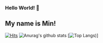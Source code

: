 ### Hello World! 👋
## My name is Min!  

[![Hits](https://hits.seeyoufarm.com/api/count/incr/badge.svg?url=https%3A%2F%2Fgithub.com%2FResearch-Mini&count_bg=%2379C83D&title_bg=%23555555&icon=&icon_color=%23E7E7E7&title=hits&edge_flat=false)](https://hits.seeyoufarm.com)
![Anurag's github stats](https://github-readme-stats.vercel.app/api?username=Research-Mini&show_icons=true&count_private=true&theme=gruvbox&repo=github-readme-stats)
[![Top Langs](https://github-readme-stats.vercel.app/api/top-langs/?username=Research-Mini&hide=ShaderLab,ASP.NET,Mathematica))]

<!--
**Research-Mini/Research-Mini** is a ✨ _special_ ✨ repository because its `README.md` (this file) appears on your GitHub profile.

Here are some ideas to get you started:

- 🔭 I’m currently working on ...
- 🌱 I’m currently learning ...
- 👯 I’m looking to collaborate on ...
- 🤔 I’m looking for help with ...
- 💬 Ask me about ...
- 📫 How to reach me: ...
- 😄 Pronouns: ...
- ⚡ Fun fact: ...
-->
